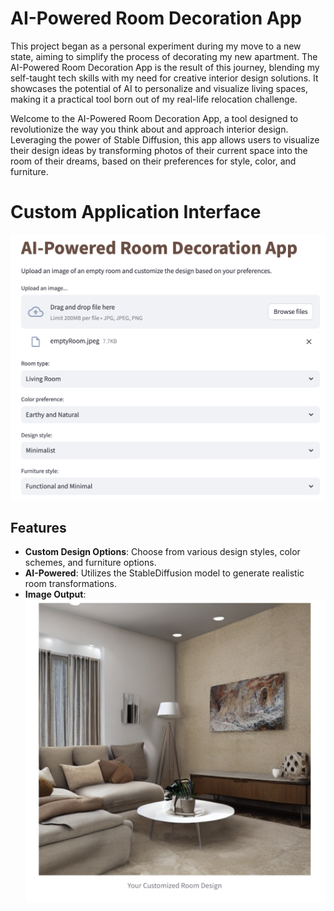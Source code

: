 # AI-Powered Room Decoration App

This project began as a personal experiment during my move to a new state, aiming to simplify the process of decorating my new apartment. The AI-Powered Room Decoration App is the result of this journey, blending my self-taught tech skills with my need for creative interior design solutions. It showcases the potential of AI to personalize and visualize living spaces, making it a practical tool born out of my real-life relocation challenge.

Welcome to the AI-Powered Room Decoration App, a tool designed to revolutionize the way you think about and approach interior design. Leveraging the power of Stable Diffusion, this app allows users to visualize their design ideas by transforming photos of their current space into the room of their dreams, based on their preferences for style, color, and furniture.

# Custom Application Interface
![Alt text](https://github.com/iamnatapong55/Deep-Learning-Neural-Network/blob/main/WebApp.png)

## Features
- **Custom Design Options**: Choose from various design styles, color schemes, and furniture options.
- **AI-Powered**: Utilizes the StableDiffusion model to generate realistic room transformations.
- **Image Output**:
![Alt text](https://github.com/iamnatapong55/Deep-Learning-Neural-Network/blob/main/Output.png)
